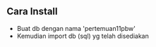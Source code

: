## Cara Install

- Buat db dengan nama 'pertemuan11pbw'
- Kemudian import db (sql) yg telah disediakan
